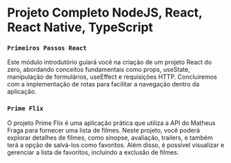 # Projeto Completo NodeJS, React, React Native, TypeScript 


### `Primeiros Passos React`
  Este módulo introdutório guiará você na criação de um projeto React do zero, abordando conceitos fundamentais como props, useState, manipulação de formulários, useEffect e requisições HTTP. Concluiremos com a implementação de rotas para facilitar a navegação dentro da aplicação.

### `Prime Flix` 
  O projeto Prime Flix é uma aplicação prática que utiliza a API do Matheus Fraga para fornecer uma lista de filmes. Neste projeto, você poderá explorar detalhes de filmes, como sinopse, avaliação, trailers, e também terá a opção de salvá-los como favoritos. Além disso, é possível visualizar e gerenciar a lista de favoritos, incluindo a exclusão de filmes. 